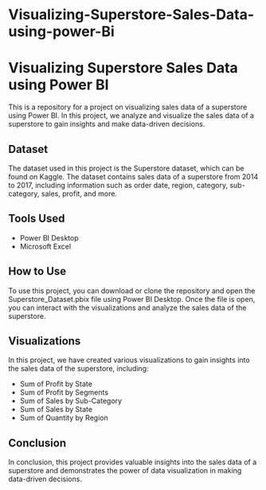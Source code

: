 # Visualizing-Superstore-Sales-Data-using-power-Bi
# **Visualizing Superstore Sales Data using Power BI**

This is a repository for a project on visualizing sales data of a superstore using Power BI. In this project, we analyze and visualize the sales data of a superstore to gain insights and make data-driven decisions.



## Dataset

The dataset used in this project is the Superstore dataset, which can be found on Kaggle. The dataset contains sales data of a superstore from 2014 to 2017, including information such as order date, region, category, sub-category, sales, profit, and more.

## Tools Used

- Power BI Desktop
- Microsoft Excel

## How to Use

To use this project, you can download or clone the repository and open the Superstore_Dataset.pbix file using Power BI Desktop. Once the file is open, you can interact with the visualizations and analyze the sales data of the superstore.

## Visualizations

In this project, we have created various visualizations to gain insights into the sales data of the superstore, including:

- Sum of Profit by State
- Sum of Profit by Segments
- Sum of Sales by Sub-Category
- Sum of Sales by State
- Sum of Quantity by Region

## Conclusion

In conclusion, this project provides valuable insights into the sales data of a superstore and demonstrates the power of data visualization in making data-driven decisions.
